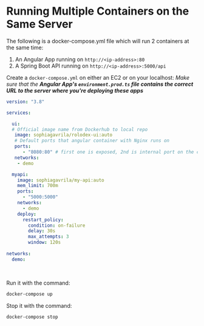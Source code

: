 # Running Multiple Containers on the Same Server
The following is a docker-compose.yml file which will run 2 containers at the same time:

1. An Angular App running on `http://<ip-address>:80`
2. A Spring Boot API running on `http://<ip-address>:5000/api`

Create a `docker-compose.yml` on either an EC2 or on your localhost:
*Make sure that the **Angular App's `environment.prod.ts` file contains the correct URL to the server where you're deploying these apps***

```yml
version: "3.8"

services:

  ui:
  # Official image name from Dockerhub to local repo
   image: sophiagavrila/rolodex-ui:auto
   # Default ports that angular container with Nginx runs on
   ports:
      - "8080:80" # first one is exposed, 2nd is internal port on the container
   networks:
    - demo

  myapi:
    image: sophiagavrila/my-api:auto
    mem_limit: 700m
    ports:
      - "5000:5000"
    networks:
      - demo
    deploy:
      restart_policy:
        condition: on-failure
        delay: 30s
        max_attempts: 3
        window: 120s
  
networks:
  demo:
```

<br>

Run it with the command:

```sh
docker-compose up
```

Stop it with the command:

```sh
docker-compose stop
```

